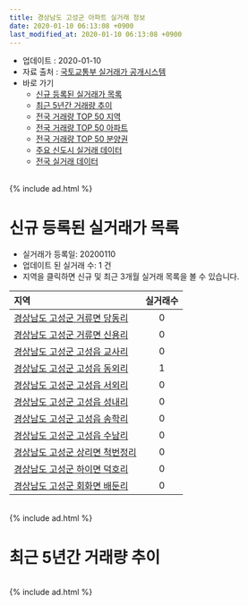 ```yaml
---
title: 경상남도 고성군 아파트 실거래 정보
date: 2020-01-10 06:13:08 +0900
last_modified_at: 2020-01-10 06:13:08 +0900
---
```


* 업데이트 : 2020-01-10
* 자료 출처 : [국토교통부 실거래가 공개시스템](http://rt.molit.go.kr)
* 바로 가기
    * [신규 등록된 실거래가 목록](#신규-등록된-실거래가-목록)
    * [최근 5년간 거래량 추이](#최근-5년간-거래량-추이)
    * [전국 거래량 TOP 50 지역](https://inasie.github.io/apt-trade-info/최근-3개월-전국에서-가장-거래가-많이-발생한-지역)
    * [전국 거래량 TOP 50 아파트](https://inasie.github.io/apt-trade-info/최근-3개월-전국에서-가장-거래가-많이-발생한-아파트)
    * [전국 거래량 TOP 50 분양권](https://inasie.github.io/apt-trade-info/최근-3개월-전국에서-가장-거래가-많이-발생한-분양권)
    * [주요 신도시 실거래 데이터](https://inasie.github.io/apt-trade-info/주요-신도시)
    * [전국 실거래 데이터](https://inasie.github.io/apt-trade-info/전국)

<br>
{% include ad.html %}
<br>

# 신규 등록된 실거래가 목록
* 실거래가 등록일: 20200110
* 업데이트 된 실거래 수: 1 건
* 지역을 클릭하면 신규 및 최근 3개월 실거래 목록을 볼 수 있습니다.


|지역|실거래수|
|:---|:---:|
|[경상남도 고성군 거류면 당동리](https://inasie.github.io/apt-trade-info/경상남도-고성군-거류면-당동리)|0|
|[경상남도 고성군 거류면 신용리](https://inasie.github.io/apt-trade-info/경상남도-고성군-거류면-신용리)|0|
|[경상남도 고성군 고성읍 교사리](https://inasie.github.io/apt-trade-info/경상남도-고성군-고성읍-교사리)|0|
|[경상남도 고성군 고성읍 동외리](https://inasie.github.io/apt-trade-info/경상남도-고성군-고성읍-동외리)|1|
|[경상남도 고성군 고성읍 서외리](https://inasie.github.io/apt-trade-info/경상남도-고성군-고성읍-서외리)|0|
|[경상남도 고성군 고성읍 성내리](https://inasie.github.io/apt-trade-info/경상남도-고성군-고성읍-성내리)|0|
|[경상남도 고성군 고성읍 송학리](https://inasie.github.io/apt-trade-info/경상남도-고성군-고성읍-송학리)|0|
|[경상남도 고성군 고성읍 수남리](https://inasie.github.io/apt-trade-info/경상남도-고성군-고성읍-수남리)|0|
|[경상남도 고성군 상리면 척번정리](https://inasie.github.io/apt-trade-info/경상남도-고성군-상리면-척번정리)|0|
|[경상남도 고성군 하이면 덕호리](https://inasie.github.io/apt-trade-info/경상남도-고성군-하이면-덕호리)|0|
|[경상남도 고성군 회화면 배둔리](https://inasie.github.io/apt-trade-info/경상남도-고성군-회화면-배둔리)|0|


<br>
{% include ad.html %}
<br>

# 최근 5년간 거래량 추이


<div style="width:100%;">
    <canvas id="deal_progress" height="200"></canvas>
</div>

<script>
new Chart(document.getElementById("deal_progress"), {
    type: 'line',
    data: {
        labels: ['201501','201502','201503','201504','201505','201506','201507','201508','201509','201510','201511','201512','201601','201602','201603','201604','201605','201606','201607','201608','201609','201610','201611','201612','201701','201702','201703','201704','201705','201706','201707','201708','201709','201710','201711','201712','201801','201802','201803','201804','201805','201806','201807','201808','201809','201810','201811','201812','201901','201902','201903','201904','201905','201906','201907','201908','201909','201910','201911','201912','202001'],
        datasets: [{
            label: '매매',
            pointRadius: 1,
            data: [20, 18, 36, 22, 16, 15, 19, 17, 22, 25, 18, 27, 15, 35, 28, 25, 10, 12, 11, 14, 19, 32, 29, 21, 22, 21, 19, 11, 58, 24, 13, 27, 21, 12, 7, 12, 29, 22, 19, 16, 10, 17, 25, 14, 9, 15, 16, 15, 10, 13, 13, 11, 14, 14, 9, 9, 14, 19, 30, 9, 1],
            borderColor: "rgba(255, 201, 14, 1)",
            backgroundColor: "rgba(255, 201, 14, 0.5)",
            fill: false,
            lineTension: 0
        },{
            label: '전월세',
            pointRadius: 1,
            data: [6, 5, 5, 4, 4, 3, 5, 3, 2, 1, 1, 6, 6, 8, 6, 8, 6, 3, 7, 3, 6, 12, 10, 9, 11, 18, 19, 9, 8, 9, 13, 4, 16, 4, 8, 14, 5, 11, 8, 10, 10, 10, 6, 7, 4, 11, 7, 11, 10, 9, 8, 8, 13, 11, 19, 12, 3, 3, 9, 3, 1],
            borderColor: "rgba(0, 141, 185, 1)",
            backgroundColor: "rgba(0, 141, 185, 0.5)",
            fill: false,
            lineTension: 0
        }
        ]
    },
    options: {
        responsive: true,
        title: {
            display: false
        },
        tooltips: {
            mode: 'index',
            intersect: false
        },
        hover: {
            mode: 'nearest',
            intersect: true
        },
        scales: {
            xAxes: [{
                display: true,
                scaleLabel: {
                    display: true,
                    labelString: '년/월'
                }
            }],
            yAxes: [{
                display: true,
                ticks: {
                    suggestedMin: 0,
                },
                scaleLabel: {
                    display: true,
                    labelString: '실거래 수'
                }
            }]
        }
    }
});

</script>


<br>
{% include ad.html %}
<br>

